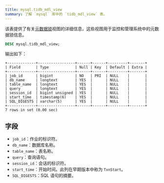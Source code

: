 ```yaml
---
title: mysql.tidb_mdl_view
summary: 了解 `mysql` 库中的 `tidb_mdl_view` 表。
---
```


该表提供了有关[元数据锁](/metadata-lock.md)视图的详细信息，这些视图用于监控和管理系统中的元数据锁信息。

```sql
DESC mysql.tidb_mdl_view;
```

输出如下：

```
+-------------+-----------------+------+------+---------+-------+
| Field       | Type            | Null | Key  | Default | Extra |
+-------------+-----------------+------+------+---------+-------+
| job_id      | bigint          | NO   | PRI  | NULL    |       |
| db_name     | longtext        | YES  |      | NULL    |       |
| table_name  | longtext        | YES  |      | NULL    |       |
| query       | longtext        | YES  |      | NULL    |       |
| session_id  | bigint unsigned | YES  |      | NULL    |       |
| start_time  | timestamp(6)    | YES  |      | NULL    |       |
| SQL_DIGESTS | varchar(5)      | YES  |      | NULL    |       |
+-------------+-----------------+------+------+---------+-------+
7 rows in set (0.00 sec)
```

## 字段

* `job_id`：作业的标识符。
* `db_name`：数据库名称。
* `table_name`：表名称。
* `query`：查询语句。
* `session_id`：会话的标识符。
* `start_time`：开始时间。此列在早期版本中称为 `TxnStart`。
* `SQL_DIGESTS`：SQL 语句的摘要。
